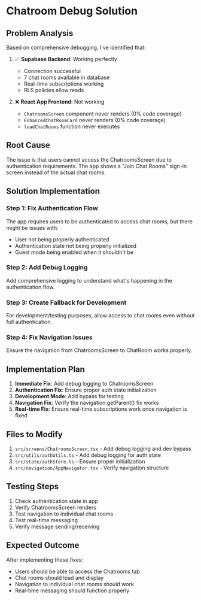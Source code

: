 # Chatroom Debug Solution

## Problem Analysis

Based on comprehensive debugging, I've identified that:

1. ✅ **Supabase Backend**: Working perfectly
   - Connection successful
   - 7 chat rooms available in database
   - Real-time subscriptions working
   - RLS policies allow reads

2. ❌ **React App Frontend**: Not working
   - `ChatroomsScreen` component never renders (0% code coverage)
   - `EnhancedChatRoomCard` never renders (0% code coverage)
   - `loadChatRooms` function never executes

## Root Cause

The issue is that users cannot access the ChatroomsScreen due to authentication requirements. The app shows a "Join Chat Rooms" sign-in screen instead of the actual chat rooms.

## Solution Implementation

### Step 1: Fix Authentication Flow

The app requires users to be authenticated to access chat rooms, but there might be issues with:
- User not being properly authenticated
- Authentication state not being properly initialized
- Guest mode being enabled when it shouldn't be

### Step 2: Add Debug Logging

Add comprehensive logging to understand what's happening in the authentication flow.

### Step 3: Create Fallback for Development

For development/testing purposes, allow access to chat rooms even without full authentication.

### Step 4: Fix Navigation Issues

Ensure the navigation from ChatroomsScreen to ChatRoom works properly.

## Implementation Plan

1. **Immediate Fix**: Add debug logging to ChatroomsScreen
2. **Authentication Fix**: Ensure proper auth state initialization
3. **Development Mode**: Add bypass for testing
4. **Navigation Fix**: Verify the navigation.getParent() fix works
5. **Real-time Fix**: Ensure real-time subscriptions work once navigation is fixed

## Files to Modify

1. `src/screens/ChatroomsScreen.tsx` - Add debug logging and dev bypass
2. `src/utils/authUtils.ts` - Add debug logging for auth state
3. `src/state/authStore.ts` - Ensure proper initialization
4. `src/navigation/AppNavigator.tsx` - Verify navigation structure

## Testing Steps

1. Check authentication state in app
2. Verify ChatroomsScreen renders
3. Test navigation to individual chat rooms
4. Test real-time messaging
5. Verify message sending/receiving

## Expected Outcome

After implementing these fixes:
- Users should be able to access the Chatrooms tab
- Chat rooms should load and display
- Navigation to individual chat rooms should work
- Real-time messaging should function properly
